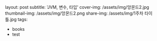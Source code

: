layout: post
subtitle: 'JVM, 변수, 타입'
cover-img: /assets/img/앙몬드2.jpg
thumbnail-img: /assets/img/앙몬드2.png
share-img: /assets/img/1주차 타이틀.jpg
tags:
  - books
  - test
